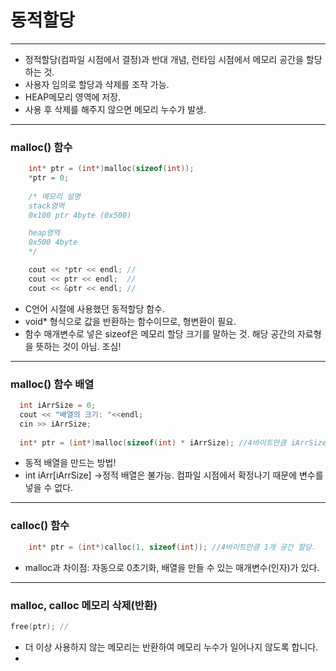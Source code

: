 # 동적할당
***
- 정적할당(컴파일 시점에서 결정)과 반대 개념, 런타임 시점에서 메모리 공간을 할당하는 것.
- 사용자 임의로 할당과 삭제를 조작 가능.
- HEAP메모리 영역에 저장.
- 사용 후 삭제를 해주지 않으면 메모리 누수가 발생.
***
### malloc() 함수
```c++
	int* ptr = (int*)malloc(sizeof(int));
	*ptr = 0;
  
	/* 메모리 설명
	stack영역
	0x100 ptr 4byte (0x500)

	heap영역
	0x500 4byte
	*/

	cout << *ptr << endl; //
	cout << ptr << endl;  //
	cout << &ptr << endl; //
```
- C언어 시절에 사용했던 동적할당 함수.
- void* 형식으로 값을 반환하는 함수이므로, 형변환이 필요.
- 함수 매개변수로 넣은 sizeof은 메모리 할당 크기를 말하는 것. 해당 공간의 자료형을 뜻하는 것이 아님. 조심!
***
### malloc() 함수 배열
```c++
  int iArrSize = 0;
  cout << "배열의 크기: "<<endl;
  cin >> iArrSize;
  
  int* ptr = (int*)malloc(sizeof(int) * iArrSize); //4바이트만큼 iArrSize개 공간 할당.
```
- 동적 배열을 만드는 방법!
- int iArr[iArrSize] ->정적 배열은 불가능. 컴파일 시점에서 확정나기 때문에 변수를 넣을 수 없다.
***
### calloc() 함수
```c++
	int* ptr = (int*)calloc(1, sizeof(int)); //4바이트만큼 1개 공간 할당.
```
- malloc과 차이점: 자동으로 0초기화, 배열을 만들 수 있는 매개변수(인자)가 있다.
***
### malloc, calloc 메모리 삭제(반환)
```c++
free(ptr); //

```
- 더 이상 사용하지 않는 메모리는 반환하여 메모리 누수가 일어나지 않도록 합니다.
- 
